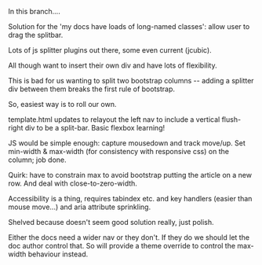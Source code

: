 In this branch....

Solution for the 'my docs have loads of long-named classes': allow
user to drag the splitbar.

Lots of js splitter plugins out there, some even current (jcubic).

All though want to insert their own div and have lots of flexibility.

This is bad for us wanting to split two bootstrap columns -- adding
a splitter div between them breaks the first rule of bootstrap.

So, easiest way is to roll our own.

template.html updates to relayout the left nav to include a vertical
flush-right div to be a split-bar.  Basic flexbox learning!

JS would be simple enough: capture mousedown and track move/up.
Set min-width & max-width (for consistency with responsive css) on the
column; job done.

Quirk: have to constrain max to avoid bootstrap putting the article on
a new row.  And deal with close-to-zero-width.

Accessibility is a thing, requires tabindex etc. and key handlers (easier
than mouse move...) and aria attribute sprinkling.

Shelved because doesn't seem good solution really, just polish.

Either the docs need a wider nav or they don't.  If they do we should let
the doc author control that.  So will provide a theme override to control
the max-width behaviour instead.
